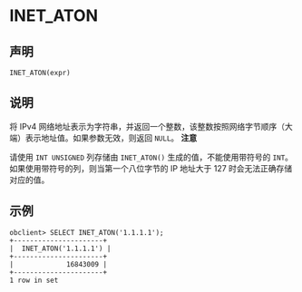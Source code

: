 INET_ATON
==============================



声明
-----------------------

```unknow
INET_ATON(expr)
```



说明
-----------------------

将 IPv4 网络地址表示为字符串，并返回一个整数，该整数按照网络字节顺序（大端）表示地址值。如果参数无效，则返回 `NULL`。
**注意**



请使用 `INT UNSIGNED` 列存储由 `INET_ATON()` 生成的值，不能使用带符号的 `INT`。如果使用带符号的列，则当第一个八位字节的 IP 地址大于 127 时会无法正确存储对应的值。

示例
-----------------------

```unknow
obclient> SELECT INET_ATON('1.1.1.1');
+----------------------+
|  INET_ATON('1.1.1.1') |
+----------------------+
|             16843009 |
+----------------------+
1 row in set
```
